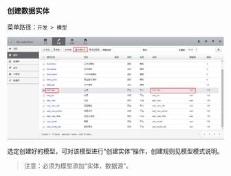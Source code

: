 ### 创建数据实体

菜单路径：`开发 > 模型`

![PNG](..\images\model\8.png)

选定创建好的模型，可对该模型进行“创建实体”操作，创建规则见模型模式说明。
> 注意：必须为模型添加“实体，数据源”。
